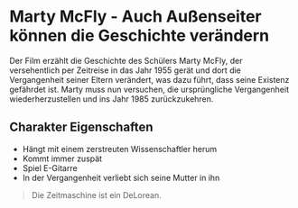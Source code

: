 # Marty McFly - Auch Außenseiter können die Geschichte verändern

Der Film erzählt die Geschichte des Schülers Marty McFly, der versehentlich per Zeitreise in das Jahr 1955 gerät und dort die Vergangenheit seiner Eltern verändert, was dazu führt, dass seine Existenz gefährdet ist. Marty muss nun versuchen, die ursprüngliche Vergangenheit wiederherzustellen und ins Jahr 1985 zurückzukehren.

## Charakter Eigenschaften
* Hängt mit einem zerstreuten Wissenschaftler herum
* Kommt immer zuspät
* Spiel E-Gitarre
* In der Vergangenheit verliebt sich seine Mutter in ihn

> Die Zeitmaschine ist ein DeLorean.